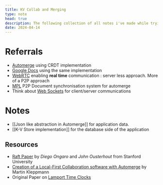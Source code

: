 ```yaml
---
title: KV Collab and Merging
type: note
head: true
description: The following collection of all notes i've made while trying to figure out CRDT, Automerge, how Redis works, what makes it so special and more
date: 2024-04-14
---
```


# Referrals

- [Automerge](https://automerge.org/) using CRDT implementation
- [Google Docs]() using the same implementation
- [WebRTC](https://webrtc.org/) enabling **real time** communication : server less approach. More of a P2P approach
- [MPL](https://github.com/automerge/mpl) P2P Document synchronisation system for automerge
- Think about [Web Sockets]() for client/server communications
# Notes
- [[Json like abstraction in Automerge]] for application data.
- [[K-V Store implementation]] for the database side of the application

## Resources

- [Raft Paper](/static/papers/raft.pdf) by *Diego Ongaro* and *John Ousterhout* from Stanford University
- [Creation of a Local-First Collaboration software with Automerge](/static/papers/automerge-acm-tech-talk.pdf) by Martin Kleppmann
- Original Paper on [Lamport Time Clocks](/static/papers/time-clocks.pdf)
